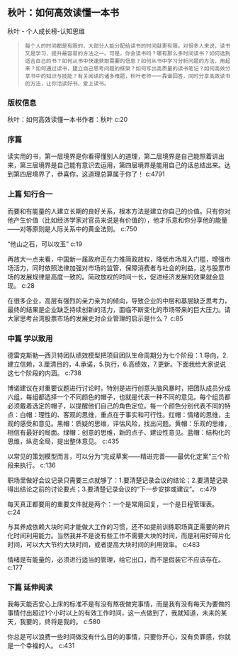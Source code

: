 ## 秋叶：如何高效读懂一本书

秋叶  -  个人成长榜-认知思维

>     每个人的时间都是有限的，大部分人能分配给读书的时间就更有限。对很多人来说，读书又是学习、提升最容易的方法之一。可是，你会读书吗？哪有那么多时间读书？如何选到适合自己的书？如何从书中快速获取需要的信息？如何从书中学习分析问题的方法，用起来？如何通过读书，建立自己思考问题的框架？如何写出高质量的读书笔记？如何高效分享书中的知识与技能？有关阅读的诸多难题，秋叶老师一一靠谱回答，同时分享高效读书的方法，让你活读好书、爱上读书。


### 版权信息

秋叶：如何高效读懂一本书作者：秋叶 c:20

### 序篇

读实用的书，第一层境界是你看得懂别人的道理，第二层境界是自己能照着讲出来，第三层境界是自己能有意识去运用，第四层境界是能用自己的话总结出来。达到第四层境界了，恭喜你，这道理总算属于你了！ c:4791

### 上篇 知行合一

而要和有能量的人建立长期的良好关系，根本方法是建立你自己的价值。只有你对他产生价值（比如经济学家对官员来说是有价值的），他才乐意和你分享他的能量——对等原则是人际关系中的黄金法则。 c:750

“他山之石，可以攻玉” c:19

再放大一点来看，中国新一届政府正在力推简政放权，降低市场准入门槛，增强市场活力，同时依照法律加强对市场的监管，保障消费者与社会的利益，这与股票市场的发展规律是高度一致的。简政放权的时间一长，促进经济发展的效果就会显现。 c:28

在很多企业，高层有强烈的亲力亲为的倾向，导致企业的中层和基层缺乏思考力，最终的结果是企业缺乏持续创新的活力，面临不断变化的市场带来的巨大压力。请大家思考台湾股票市场的发展史对企业管理的启示是什么？ c:85

### 中篇 学以致用

德雷克斯勒—西贝特团队绩效模型把项目团队生命周期分为七个阶段：1.导向，2.建立信赖，3.厘清目的，4.承诺，5.执行，6.高绩效，7.更新。下面我给大家说说这七个阶段的内涵。
 c:738

博诺建议在对重要议题进行讨论时，特别是进行创意头脑风暴时，把团队成员分成六组，每组都选择一个不同颜色的帽子，也就是代表一种不同的意见。每个组员都必须戴着选定的帽子，以提醒他们自己的角色定位。每一个颜色分别代表不同的特点：白帽：理性的、客观的思维，重点在于事实和可行性。红帽：情绪的思维，主观的感受和意见。黑帽：质疑的思维，评估风险，找出问题。黄帽：乐观的思维，相信有最好的局面。绿帽：创意的思维，新的点子、建设性意见。蓝帽：结构化的思维，纵览全局，提出整体意见。 c:435

以常见的策划模型而言，可以分为“完成草案——精进完善——最优化定案”三个阶段来执行。 c:136

职场里做好会议记录只需要三点就够了：1.要清楚记录会议的结论；2.要清楚记录得出结论之前的讨论要点；3.要清楚记录会议的“下一步安排或建议”。 c:479

每天真正都要用的重要文件就是两个：一个是常用回复，一个是日程管理表。 c:24

与其养成依赖大块时间才能做大工作的习惯，还不如提前训练职场真正需要的碎片化时间利用能力。当然我并不是说有些工作不需要大块的时间，而是利用好碎片化时间，可以大大节约大块时间，或者提高大块时间的利用效率。 c:483

情绪是有能量的，必须进行适当的管理，给它出口，而不是假装它不应该存在。 c:177

### 下篇 延伸阅读

我每天能否安心上床的标准不是有没有熬夜做完事情，而是我有没有每天为要做的事情付出超过1个小时以上的有效工作时间，这一点做到了，我就知道，未来的某天，我要的，终将是我的。 c:580

你总是可以浪费一些时间做没有什么目的的事情，只要你开心，没有负罪感，你就是一个幸福的人。 c:431